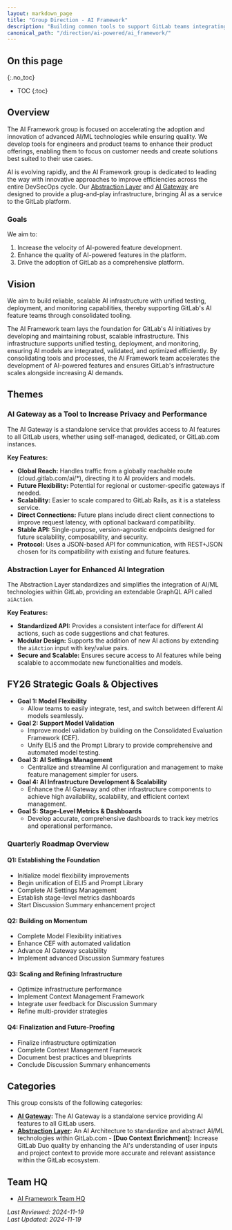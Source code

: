 ```yaml
---
layout: markdown_page
title: "Group Direction - AI Framework"
description: "Building common tools to support GitLab teams integrating AI/ML technologies"
canonical_path: "/direction/ai-powered/ai_framework/"
---
```


## On this page
{:.no_toc}

- TOC
{:toc}

## Overview

The AI Framework group is focused on accelerating the adoption and innovation of advanced AI/ML technologies while ensuring quality. We develop tools for engineers and product teams to enhance their product offerings, enabling them to focus on customer needs and create solutions best suited to their use cases.

AI is evolving rapidly, and the AI Framework group is dedicated to leading the way with innovative approaches to improve efficiencies across the entire DevSecOps cycle. Our [Abstraction Layer](/direction/ai-powered/ai_framework/ai_abstraction_layer) and [AI Gateway](/direction/ai-powered/ai_framework/ai_gw) are designed to provide a plug-and-play infrastructure, bringing AI as a service to the GitLab platform.

### Goals

We aim to:
1. Increase the velocity of AI-powered feature development.
2. Enhance the quality of AI-powered features in the platform.
3. Drive the adoption of GitLab as a comprehensive platform.

## Vision

We aim to build reliable, scalable AI infrastructure with unified testing, deployment, and monitoring capabilities, thereby supporting GitLab's AI feature teams through consolidated tooling.

The AI Framework team lays the foundation for GitLab's AI initiatives by developing and maintaining robust, scalable infrastructure. This infrastructure supports unified testing, deployment, and monitoring, ensuring AI models are integrated, validated, and optimized efficiently. By consolidating tools and processes, the AI Framework team accelerates the development of AI-powered features and ensures GitLab's infrastructure scales alongside increasing AI demands.

## Themes

### AI Gateway as a Tool to Increase Privacy and Performance

The AI Gateway is a standalone service that provides access to AI features to all GitLab users, whether using self-managed, dedicated, or GitLab.com instances.

**Key Features:**
- **Global Reach:** Handles traffic from a globally reachable route (cloud.gitlab.com/ai/*), directing it to AI providers and models.
- **Future Flexibility:** Potential for regional or customer-specific gateways if needed.
- **Scalability:** Easier to scale compared to GitLab Rails, as it is a stateless service.
- **Direct Connections:** Future plans include direct client connections to improve request latency, with optional backward compatibility.
- **Stable API:** Single-purpose, version-agnostic endpoints designed for future scalability, composability, and security.
- **Protocol:** Uses a JSON-based API for communication, with REST+JSON chosen for its compatibility with existing and future features.

### Abstraction Layer for Enhanced AI Integration

The Abstraction Layer standardizes and simplifies the integration of AI/ML technologies within GitLab, providing an extendable GraphQL API called `aiAction`.

**Key Features:**
- **Standardized API:** Provides a consistent interface for different AI actions, such as code suggestions and chat features.
- **Modular Design:** Supports the addition of new AI actions by extending the `aiAction` input with key/value pairs.
- **Secure and Scalable:** Ensures secure access to AI features while being scalable to accommodate new functionalities and models.

## FY26 Strategic Goals & Objectives

- **Goal 1: Model Flexibility**
  - Allow teams to easily integrate, test, and switch between different AI models seamlessly.
- **Goal 2: Support Model Validation**
  - Improve model validation by building on the Consolidated Evaluation Framework (CEF).
  - Unify ELI5 and the Prompt Library to provide comprehensive and automated model testing.
- **Goal 3: AI Settings Management**
  - Centralize and streamline AI configuration and management to make feature management simpler for users.
- **Goal 4: AI Infrastructure Development & Scalability**
  - Enhance the AI Gateway and other infrastructure components to achieve high availability, scalability, and efficient context management.
- **Goal 5: Stage-Level Metrics & Dashboards**
  - Develop accurate, comprehensive dashboards to track key metrics and operational performance.

### Quarterly Roadmap Overview

#### Q1: Establishing the Foundation

- Initialize model flexibility improvements
- Begin unification of ELI5 and Prompt Library
- Complete AI Settings Management
- Establish stage-level metrics dashboards
- Start Discussion Summary enhancement project

#### Q2: Building on Momentum

- Complete Model Flexibility initiatives
- Enhance CEF with automated validation
- Advance AI Gateway scalability
- Implement advanced Discussion Summary features

#### Q3: Scaling and Refining Infrastructure

- Optimize infrastructure performance
- Implement Context Management Framework
- Integrate user feedback for Discussion Summary
- Refine multi-provider strategies

#### Q4: Finalization and Future-Proofing

- Finalize infrastructure optimization
- Complete Context Management Framework
- Document best practices and blueprints
- Conclude Discussion Summary enhancements

## Categories

This group consists of the following categories:
- **[AI Gateway](/direction/ai-powered/ai_framework/ai_gw):** The AI Gateway is a standalone service providing AI features to all GitLab users.
- **[Abstraction Layer](/direction/ai-powered/ai_framework/ai_abstraction_layer):** An AI Architecture to standardize and abstract AI/ML technologies within GitLab.com - **[Duo Context Enrichment]:** Increase GitLab Duo quality by enhancing the AI's understanding of user inputs and project context to provide more accurate and relevant assistance within the GitLab ecosystem.

## Team HQ

- [AI Framework Team HQ](https://gitlab.com/groups/gitlab-org/-/epics/11403)

*Last Reviewed: 2024-11-19  
Last Updated: 2024-11-19*
</p>